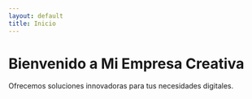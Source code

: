 ```yaml
---
layout: default
title: Inicio
---
```


# Bienvenido a Mi Empresa Creativa

Ofrecemos soluciones innovadoras para tus necesidades digitales.

